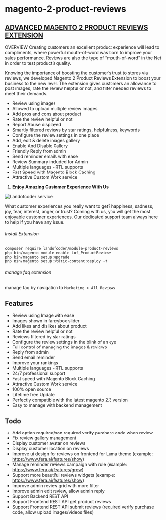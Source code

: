 # magento-2-product-reviews
## [ADVANCED MAGENTO 2 PRODUCT REVIEWS EXTENSION](https://landofcoder.com/advanced-magento-2-product-reviews.html/)

OVERVIEW
Creating customers an excellent product experience will lead to compliments, where powerful mouth-of-word was born to improve your sales performance. Reviews are also the type of “mouth-of-word” in the Net in order to test product’s quality.

Knowing the importance of boosting the customer’s trust to stores via reviews, we developed Magento 2 Product Reviews Extension to boost your business to the new level. The extension gives customers an allowance to post images, rate the review helpful or not, and filter needed reviews to meet their demands.

- Review using images
- Allowed to upload multiple review images
- Add pros and cons about product
- Rate the review helpful or not
- Report Abuse displayed
- Smartly filtered reviews by star ratings, helpfulness, keywords
- Configure the review settings in one place
- Add, edit & delete images gallery
- Enable And Disable Gallery
- Friendly Reply from admin
- Send reminder emails with ease
- Review Summary included for Admin
- Multiple languages - RTL supports
- Fast Speed with Magento Block Caching
- Attractive Custom Work service

1. **Enjoy Amazing Customer Experience With Us**

![Landofcoder service](https://landofcoder.com/media/wysiwyg/extensions/pro/emotiongif.gif)

What customer experiences you really want to get? happiness, sadness, joy, fear, interest, anger, or trust? Coming with us, you will get the most enjoyable customer experiences. Our dedicated support team always here to help if you have any issue.

###### Install Extension
```
composer require landofcoder/module-product-reviews
php bin/magento module:enable Lof_ProductReviews
php bin/magento setup:upgrade
php bin/magento setup:static-content:deploy -f

```

###### manage faq extension
manage faq by navigation to ```Marketing > All Reviews ```


## Features
- Review using Image with ease
- Images shown in fancybox slider
- Add likes and dislikes about product
- Rate the review helpful or not
- Reviews filtered by star ratings
- Configure the review settings in the blink of an eye
- Full control of managing the images & reviews
- Reply from admin
- Send email reminder
- Improve your rankings
- Multiple languages - RTL supports
- 24/7 professional support
- Fast speed with Magento Block Caching
- Attractive Custom Work service
- 100% open source
- Lifetime free Update
- Perfectly compatible with the latest magento 2.3 version
- Easy to manage with backend management


## Todo
- Add option required/non required verify purchase code when review
- Fix review gallery management
- Display customer avatar on reviews
- Display customer location on reviews
- Improve ui design for reviews on frontend for Luma theme (example: https://www.fera.ai/features/show)
- Manage reminder reviews campaign with rule (example: https://www.fera.ai/features/grow)
- Support more beautiful reviews widgets (example: https://www.fera.ai/features/show)
- Improve admin review grid with more filter
- Improve admin edit review, allow admin reply
- Support Backend REST API
- Support Frontend REST API get product reviews
- Support Frontend REST API submit reviews (required verify purchase code, allow upload images/videos files)
